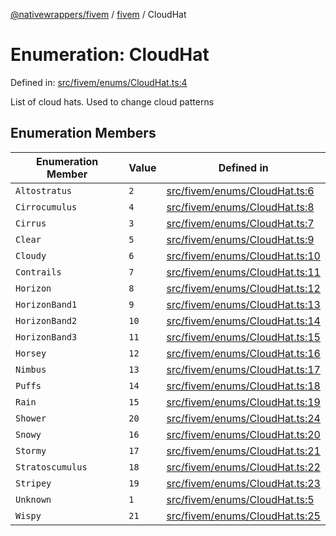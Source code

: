 [@nativewrappers/fivem](../../README.md) / [fivem](../README.md) / CloudHat

# Enumeration: CloudHat

Defined in: [src/fivem/enums/CloudHat.ts:4](https://github.com/nativewrappers/nativewrappers/blob/fae5ced8514b2702c9e091cb4666009f585dc560/src/fivem/enums/CloudHat.ts#L4)

List of cloud hats. Used to change cloud patterns

## Enumeration Members

| Enumeration Member | Value | Defined in |
| ------ | ------ | ------ |
| <a id="altostratus"></a> `Altostratus` | `2` | [src/fivem/enums/CloudHat.ts:6](https://github.com/nativewrappers/nativewrappers/blob/fae5ced8514b2702c9e091cb4666009f585dc560/src/fivem/enums/CloudHat.ts#L6) |
| <a id="cirrocumulus"></a> `Cirrocumulus` | `4` | [src/fivem/enums/CloudHat.ts:8](https://github.com/nativewrappers/nativewrappers/blob/fae5ced8514b2702c9e091cb4666009f585dc560/src/fivem/enums/CloudHat.ts#L8) |
| <a id="cirrus"></a> `Cirrus` | `3` | [src/fivem/enums/CloudHat.ts:7](https://github.com/nativewrappers/nativewrappers/blob/fae5ced8514b2702c9e091cb4666009f585dc560/src/fivem/enums/CloudHat.ts#L7) |
| <a id="clear"></a> `Clear` | `5` | [src/fivem/enums/CloudHat.ts:9](https://github.com/nativewrappers/nativewrappers/blob/fae5ced8514b2702c9e091cb4666009f585dc560/src/fivem/enums/CloudHat.ts#L9) |
| <a id="cloudy"></a> `Cloudy` | `6` | [src/fivem/enums/CloudHat.ts:10](https://github.com/nativewrappers/nativewrappers/blob/fae5ced8514b2702c9e091cb4666009f585dc560/src/fivem/enums/CloudHat.ts#L10) |
| <a id="contrails"></a> `Contrails` | `7` | [src/fivem/enums/CloudHat.ts:11](https://github.com/nativewrappers/nativewrappers/blob/fae5ced8514b2702c9e091cb4666009f585dc560/src/fivem/enums/CloudHat.ts#L11) |
| <a id="horizon"></a> `Horizon` | `8` | [src/fivem/enums/CloudHat.ts:12](https://github.com/nativewrappers/nativewrappers/blob/fae5ced8514b2702c9e091cb4666009f585dc560/src/fivem/enums/CloudHat.ts#L12) |
| <a id="horizonband1"></a> `HorizonBand1` | `9` | [src/fivem/enums/CloudHat.ts:13](https://github.com/nativewrappers/nativewrappers/blob/fae5ced8514b2702c9e091cb4666009f585dc560/src/fivem/enums/CloudHat.ts#L13) |
| <a id="horizonband2"></a> `HorizonBand2` | `10` | [src/fivem/enums/CloudHat.ts:14](https://github.com/nativewrappers/nativewrappers/blob/fae5ced8514b2702c9e091cb4666009f585dc560/src/fivem/enums/CloudHat.ts#L14) |
| <a id="horizonband3"></a> `HorizonBand3` | `11` | [src/fivem/enums/CloudHat.ts:15](https://github.com/nativewrappers/nativewrappers/blob/fae5ced8514b2702c9e091cb4666009f585dc560/src/fivem/enums/CloudHat.ts#L15) |
| <a id="horsey"></a> `Horsey` | `12` | [src/fivem/enums/CloudHat.ts:16](https://github.com/nativewrappers/nativewrappers/blob/fae5ced8514b2702c9e091cb4666009f585dc560/src/fivem/enums/CloudHat.ts#L16) |
| <a id="nimbus"></a> `Nimbus` | `13` | [src/fivem/enums/CloudHat.ts:17](https://github.com/nativewrappers/nativewrappers/blob/fae5ced8514b2702c9e091cb4666009f585dc560/src/fivem/enums/CloudHat.ts#L17) |
| <a id="puffs"></a> `Puffs` | `14` | [src/fivem/enums/CloudHat.ts:18](https://github.com/nativewrappers/nativewrappers/blob/fae5ced8514b2702c9e091cb4666009f585dc560/src/fivem/enums/CloudHat.ts#L18) |
| <a id="rain"></a> `Rain` | `15` | [src/fivem/enums/CloudHat.ts:19](https://github.com/nativewrappers/nativewrappers/blob/fae5ced8514b2702c9e091cb4666009f585dc560/src/fivem/enums/CloudHat.ts#L19) |
| <a id="shower"></a> `Shower` | `20` | [src/fivem/enums/CloudHat.ts:24](https://github.com/nativewrappers/nativewrappers/blob/fae5ced8514b2702c9e091cb4666009f585dc560/src/fivem/enums/CloudHat.ts#L24) |
| <a id="snowy"></a> `Snowy` | `16` | [src/fivem/enums/CloudHat.ts:20](https://github.com/nativewrappers/nativewrappers/blob/fae5ced8514b2702c9e091cb4666009f585dc560/src/fivem/enums/CloudHat.ts#L20) |
| <a id="stormy"></a> `Stormy` | `17` | [src/fivem/enums/CloudHat.ts:21](https://github.com/nativewrappers/nativewrappers/blob/fae5ced8514b2702c9e091cb4666009f585dc560/src/fivem/enums/CloudHat.ts#L21) |
| <a id="stratoscumulus"></a> `Stratoscumulus` | `18` | [src/fivem/enums/CloudHat.ts:22](https://github.com/nativewrappers/nativewrappers/blob/fae5ced8514b2702c9e091cb4666009f585dc560/src/fivem/enums/CloudHat.ts#L22) |
| <a id="stripey"></a> `Stripey` | `19` | [src/fivem/enums/CloudHat.ts:23](https://github.com/nativewrappers/nativewrappers/blob/fae5ced8514b2702c9e091cb4666009f585dc560/src/fivem/enums/CloudHat.ts#L23) |
| <a id="unknown"></a> `Unknown` | `1` | [src/fivem/enums/CloudHat.ts:5](https://github.com/nativewrappers/nativewrappers/blob/fae5ced8514b2702c9e091cb4666009f585dc560/src/fivem/enums/CloudHat.ts#L5) |
| <a id="wispy"></a> `Wispy` | `21` | [src/fivem/enums/CloudHat.ts:25](https://github.com/nativewrappers/nativewrappers/blob/fae5ced8514b2702c9e091cb4666009f585dc560/src/fivem/enums/CloudHat.ts#L25) |
